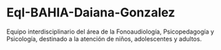 # EqI-BAHIA-Daiana-Gonzalez
Equipo interdisciplinario del área de la Fonoaudiología, Psicopedagogía y Psicología, destinado a la atención de niños, adolescentes y adultos.

